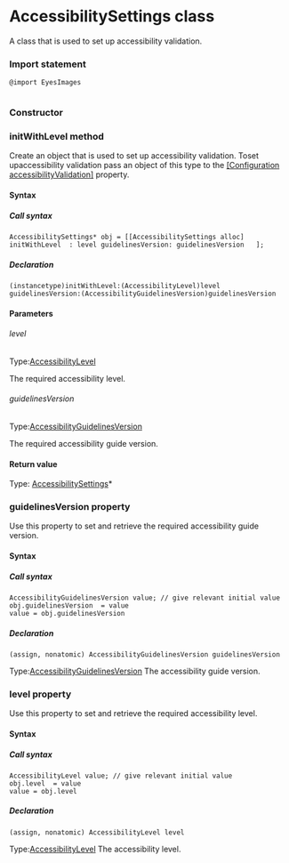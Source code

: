 # AccessibilitySettings class
A class that is used to set up accessibility validation.
 
 ### Import statement 
``` 
@import EyesImages
 
 ``` 
### Constructor 
### initWithLevel method
Create an object that is used to set up accessibility validation.
Toset upaccessibility validation pass an object of this type to the [\[Configuration accessibilityValidation\]](../class_configuration/method-configuration-setaccessibilityvalidation-images-objectivec.html) property.

#### Syntax 
 ##### Call syntax 
 ``` 
AccessibilitySettings* obj = [[AccessibilitySettings alloc] initWithLevel  : level guidelinesVersion: guidelinesVersion   ];
 ``` 
 
 ##### Declaration 
 ``` 
(instancetype)initWithLevel:(AccessibilityLevel)level guidelinesVersion:(AccessibilityGuidelinesVersion)guidelinesVersion 
 ``` 

 #### Parameters 
 ###### level 
  
 Type:[AccessibilityLevel](./accessibilitylevel) 
  
 The required accessibility level. 
  
  ###### guidelinesVersion 
  
 Type:[AccessibilityGuidelinesVersion](./accessibilityguidelinesversion) 
  
 The required accessibility guide version. 
  
 #### Return value 
Type: [AccessibilitySettings](./accessibilitysettings)\*

 
 ### guidelinesVersion property
Use this property to set and retrieve the required accessibility guide version.

#### Syntax 
 ##### Call syntax 
 ``` 
AccessibilityGuidelinesVersion value; // give relevant initial value
obj.guidelinesVersion  = value
value = obj.guidelinesVersion
 ``` 
 
 ##### Declaration 
 ``` 
 (assign, nonatomic) AccessibilityGuidelinesVersion guidelinesVersion 
 ``` 
 
 Type:[AccessibilityGuidelinesVersion](./accessibilityguidelinesversion) 
The accessibility guide version. 
 ### level property
Use this property to set and retrieve the required accessibility level.

#### Syntax 
 ##### Call syntax 
 ``` 
AccessibilityLevel value; // give relevant initial value
obj.level  = value
value = obj.level
 ``` 
 
 ##### Declaration 
 ``` 
 (assign, nonatomic) AccessibilityLevel level 
 ``` 
 
 Type:[AccessibilityLevel](./accessibilitylevel) 
The accessibility level.